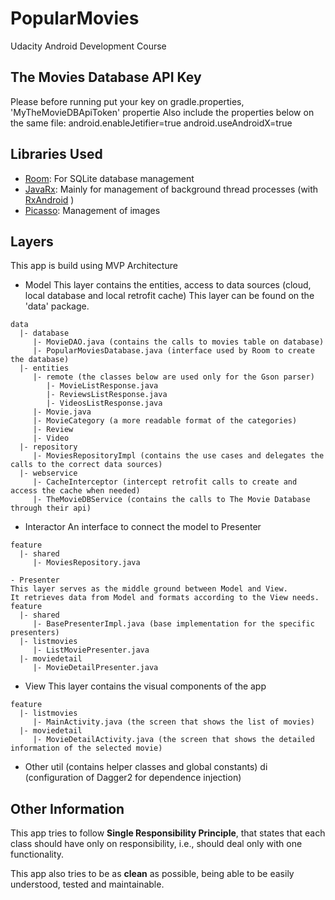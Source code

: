 # PopularMovies
Udacity Android Development Course

## The Movies Database API Key

Please before running put your key on gradle.properties, 'MyTheMovieDBApiToken' propertie
Also include the properties below on the same file:
android.enableJetifier=true
android.useAndroidX=true

## Libraries Used

- [Room](https://developer.android.com/topic/libraries/architecture/room): For SQLite database management
- [JavaRx](https://github.com/ReactiveX/RxJava): Mainly for management of background thread processes (with [RxAndroid](https://github.com/ReactiveX/RxAndroid) )
- [Picasso](https://square.github.io/picasso/): Management of images

## Layers

This app is build using MVP Architecture

- Model
This layer contains the entities, access to data sources (cloud, local database and local retrofit cache)
This layer can be found on the 'data' package.
```
data
  |- database
     |- MovieDAO.java (contains the calls to movies table on database)
     |- PopularMoviesDatabase.java (interface used by Room to create the database)
  |- entities
     |- remote (the classes below are used only for the Gson parser)
        |- MovieListResponse.java
        |- ReviewsListResponse.java
        |- VideosListResponse.java
     |- Movie.java
     |- MovieCategory (a more readable format of the categories)
     |- Review
     |- Video
  |- repository
     |- MoviesRepositoryImpl (contains the use cases and delegates the calls to the correct data sources)
  |- webservice
     |- CacheInterceptor (intercept retrofit calls to create and access the cache when needed)
     |- TheMovieDBService (contains the calls to The Movie Database through their api)
```
- Interactor
An interface to connect the model to Presenter
```
feature
  |- shared
     |- MoviesRepository.java

- Presenter
This layer serves as the middle ground between Model and View.
It retrieves data from Model and formats according to the View needs.
feature
  |- shared
     |- BasePresenterImpl.java (base implementation for the specific presenters)
  |- listmovies
     |- ListMoviePresenter.java
  |- moviedetail
     |- MovieDetailPresenter.java
```

- View
This layer contains the visual components of the app
```
feature
  |- listmovies
     |- MainActivity.java (the screen that shows the list of movies)
  |- moviedetail
     |- MovieDetailActivity.java (the screen that shows the detailed information of the selected movie)
```

- Other
util (contains helper classes and global constants)
di (configuration of Dagger2 for dependence injection)

## Other Information

This app tries to follow **Single Responsibility Principle**, that states that each class should have only on responsibility, i.e., should deal only with one functionality.

This app also tries to be as **clean** as possible, being able to be easily understood, tested and maintainable.